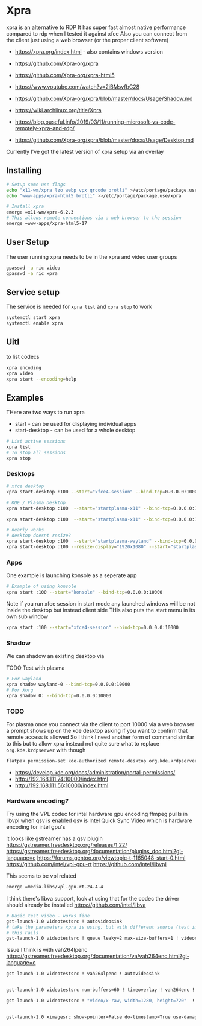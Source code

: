 # Xpra

xpra is an alternative to RDP
It has super fast almost native performance compared to rdp when I tested it against xfce
Also you can connect from the client just using a web browser (or the proper client software)

  * https://xpra.org/index.html - also contains windows version
  * https://github.com/Xpra-org/xpra
  * https://github.com/Xpra-org/xpra-html5

  * https://www.youtube.com/watch?v=2iBMsyfbC28
  * https://github.com/Xpra-org/xpra/blob/master/docs/Usage/Shadow.md
  * https://wiki.archlinux.org/title/Xpra
  * https://blog.ouseful.info/2019/03/11/running-microsoft-vs-code-remotely-xpra-and-rdp/
  * https://github.com/Xpra-org/xpra/blob/master/docs/Usage/Desktop.md

Currently I've got the latest version of xpra setup via an overlay

## Installing

```bash
# Setup some use flags
echo "x11-wm/xpra lzo webp vpx qrcode brotli" >/etc/portage/package.use/xpra
echo "www-apps/xpra-html5 brotli" >>/etc/portage/package.use/xpra

# Install xpra
emerge =x11-wm/xpra-6.2.3
# This allows remote connections via a web browser to the session
emerge =www-apps/xpra-html5-17
```

## User Setup

The user running xpra needs to be in the xpra and video user groups
```bash
gpasswd -a ric video
gpasswd -a ric xpra
```

## Service setup

The service is needed for `xpra list` and `xpra stop` to work
```bash
systemctl start xpra
systemctl enable xpra
```

## Uitl

to list codecs
```bash
xpra encoding
xpra video
xpra start --encoding=help
```


## Examples

THere are two ways to run xpra

  * start - can be used for displaying individual apps
  * start-desktop - can be used for a whole desktop

```bash
# List active sessions
xpra list
# To stop all sessions
xpra stop
```

### Desktops

```bash
# xfce desktop
xpra start-desktop :100 --start="xfce4-session" --bind-tcp=0.0.0.0:10000

# KDE / Plasma Desktop
xpra start-desktop :100  --start="startplasma-x11" --bind-tcp=0.0.0.0:10000 --dpi=96

xpra start-desktop :100  --start="startplasma-x11" --bind-tcp=0.0.0.0:10000 --dpi=96 --speaker=no --printing=no --notifications=no --speed=100 --opengl=force --bandwidth-detection=no

# nearly works
# desktop doesnt resize?
xpra start-desktop :100  --start="startplasma-wayland" --bind-tcp=0.0.0.0:10000
xpra start-desktop :100 --resize-display="1920x1080" --start="startplasma-wayland" --bind-tcp=0.0.0.0:10000
```

### Apps

One example is launching konsole as a seperate app
```bash
# Example of using konsole
xpra start :100 --start="konsole" --bind-tcp=0.0.0.0:10000
```

Note if you run xfce session in start mode
any launched windows will be not inside the desktop but instead client side
THis also puts the start menu in its own sub window
```bash
xpra start :100 --start="xfce4-session" --bind-tcp=0.0.0.0:10000
```

### Shadow

We can shadow an existing desktop via

TODO Test with plasma

```bash
# For wayland
xpra shadow wayland-0 --bind-tcp=0.0.0.0:10000
# For Xorg
xpra shadow 0: --bind-tcp=0.0.0.0:10000
```

### TODO

For plasma once you connect via the client to port 10000 via a web browser a prompt shows up on the kde desktop
asking if you want to confirm that remote access is allowed
So I think I need another form of command similar to this but to allow xpra instead
not quite sure what to replace `org.kde.krdpserver` with though
```bash
flatpak permission-set kde-authorized remote-desktop org.kde.krdpserver yes
```

  * https://develop.kde.org/docs/administration/portal-permissions/
  * http://192.168.111.74:10000/index.html
  * http://192.168.111.56:10000/index.html

### Hardware encoding?

Try using the VPL codec for intel hardware gpu encoding
ffmpeg puills in libvpl when qsv is enabled
qsv is Intel Quick Sync Video which is hardware encoding for intel gpu's

it looks like gstreamer has a qsv plugin
https://gstreamer.freedesktop.org/releases/1.22/
https://gstreamer.freedesktop.org/documentation/plugins_doc.html?gi-language=c
https://forums.gentoo.org/viewtopic-t-1165048-start-0.html
https://github.com/intel/vpl-gpu-rt
https://github.com/intel/libvpl

This seems to be vpl related
```bash
emerge =media-libs/vpl-gpu-rt-24.4.4
```

I think there's libva support, look at using that for the codec
the driver should already be installed
https://github.com/intel/libva


```bash
# Basic test video - works fine
gst-launch-1.0 videotestsrc ! autovideosink
# take the parameters xpra is using, but with different source (test image) and destination (X window)
# this Fails
gst-launch-1.0 videotestsrc ! queue leaky=2 max-size-buffers=1 ! videoconvert ! video/x-raw,format=NV12 ! vah264lpenc name=encoder ! video/x-h264,alignment="au",stream-format="byte-stream" ! autovideosink
```



Issue I think is with vah264lpenc
https://gstreamer.freedesktop.org/documentation/va/vah264enc.html?gi-language=c
```bash
gst-launch-1.0 videotestsrc ! vah264lpenc ! autovideosink


gst-launch-1.0 videotestsrc num-buffers=60 ! timeoverlay ! vah264enc ! h264parse ! mp4mux ! autovideosink

gst-launch-1.0 videotestsrc ! "video/x-raw, width=1280, height=720"  ! queue ! video/x-raw,format=I420 ! m.sink_0 vacompositor name=m sink_0::width=704 sink_0::xpos=-64 ! "video/x-raw, width=1280, height=720" ! autovideosink


gst-launch-1.0 ximagesrc show-pointer=False do-timestamp=True use-damage=False xid=1231 name=capture ! "video/x-raw, width=1280, height=720"  ! queue ! video/x-raw,format=I420 ! m.sink_0 vacompositor name=m sink_0::width=704 sink_0::xpos=-64 ! "video/x-raw, width=1280, height=720" ! autovideosink
```



